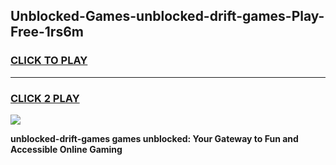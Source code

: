 
## Unblocked-Games-unblocked-drift-games-Play-Free-1rs6m
<h3>
<a href="https://premium76.site?title=unblocked-drift-games&ref=22A">CLICK TO PLAY</a></h3>
<hr>

<h3>
<a href="https://premium76.site?title=unblocked-drift-games&ref=22A">CLICK 2 PLAY</a>
  
</h3>

<a href="https://premium76.site?title=unblocked-drift-games&ref=22A"><img src="https://clearcache.store/games.png"></a>


**unblocked-drift-games games unblocked: Your Gateway to Fun and Accessible Online Gaming**
